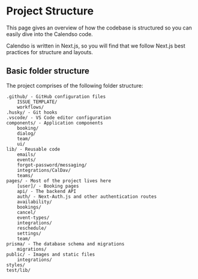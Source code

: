 # Project Structure
This page gives an overview of how the codebase is structured so you can easily dive into the Calendso code.

Calendso is written in Next.js, so you will find that we follow Next.js best practices for structure and layouts.

## Basic folder structure
The project comprises of the following folder structure:
```text
.github/ - GitHub configuration files
    ISSUE_TEMPLATE/
    workflows/
.husky/ - Git hooks
.vscode/ - VS Code editor configuration
components/ - Application components
    booking/
    dialog/
    team/
    ui/
lib/ - Reusable code
    emails/
    events/
    forgot-password/messaging/
    integrations/CalDav/
    teams/
pages/ - Most of the project lives here
    [user]/ - Booking pages
    api/ - The backend API
    auth/ - Next-Auth.js and other authentication routes
    availability/
    bookings/
    cancel/
    event-types/
    integrations/
    reschedule/
    settings/
    team/
prisma/ - The database schema and migrations
    migrations/
public/ - Images and static files
    integrations/
styles/
test/lib/
```